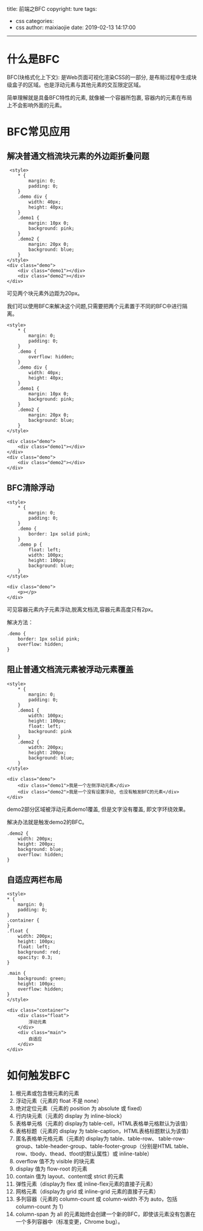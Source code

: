 title: 前端之BFC
copyright: ture
tags:
  - css
categories:
  - css
author: maixiaojie
date: 2019-02-13 14:17:00
---
# 什么是BFC

BFC(块格式化上下文): 是Web页面可视化渲染CSS的一部分, 是布局过程中生成块级盒子的区域。也是浮动元素与其他元素的交互限定区域。

简单理解就是具备BFC特性的元素, 就像被一个容器所包裹, 容器内的元素在布局上不会影响外面的元素。

# BFC常见应用

## 解决普通文档流块元素的外边距折叠问题

```
 <style>
    * {
        margin: 0;
        padding: 0;
    }
    .demo div {
        width: 40px;
        height: 40px;
    }
    .demo1 {
        margin: 10px 0;
        background: pink;
    }
    .demo2 {
        margin: 20px 0;
        background: blue;
    }
</style>
<div class="demo">
    <div class="demo1"></div>
    <div class="demo2"></div>
</div>
```

可见两个块元素外边距为20px。

我们可以使用BFC来解决这个问题,只需要把两个元素置于不同的BFC中进行隔离。

```
<style>
    * {
        margin: 0;
        padding: 0;
    }
    .demo {
        overflow: hidden;
    }
    .demo div {
        width: 40px;
        height: 40px;
    }
    .demo1 {
        margin: 10px 0;
        background: pink;
    }
    .demo2 {
        margin: 20px 0;
        background: blue;
    }
</style>

<div class="demo">
    <div class="demo1"></div>
</div>
<div class="demo">
    <div class="demo2"></div>
</div>
```


## BFC清除浮动

```
<style>
    * {
        margin: 0;
        padding: 0;
    }
    .demo {
        border: 1px solid pink;
    }
    .demo p {
        float: left;
        width: 100px;
        height: 100px;
        background: blue;
    }
</style>

<div class="demo">
    <p></p>
</div>
```

可见容器元素内子元素浮动,脱离文档流,容器元素高度只有2px。

解决方法： 

```
.demo {
    border: 1px solid pink;
    overflow: hidden;
}
```

## 阻止普通文档流元素被浮动元素覆盖

```
<style>
    * {
        margin: 0;
        padding: 0;
    }
    .demo1 {
        width: 100px;
        height: 100px;
        float: left;
        background: pink
    }
    .demo2 {
        width: 200px;
        height: 200px;
        background: blue;
    }
</style>

<div class="demo">
    <div class="demo1">我是一个左侧浮动元素</div>
    <div class="demo2">我是一个没有设置浮动, 也没有触发BFC的元素</div>
</div>
```

demo2部分区域被浮动元素demo1覆盖, 但是文字没有覆盖, 即文字环绕效果。

解决办法就是触发demo2的BFC。

```
.demo2 {
    width: 200px;
    height: 200px;
    background: blue;
    overflow: hidden;
}
```

## 自适应两栏布局

```
<style>
* {
    margin: 0;
    padding: 0;
}
.container {
}
.float {
    width: 200px;
    height: 100px;
    float: left;
    background: red;
    opacity: 0.3;
}

.main {
    background: green;
    height: 100px;
    overflow: hidden;
}
</style>

<div class="container">
    <div class="float">
        浮动元素
    </div>
    <div class="main">
        自适应
    </div>
</div>
```

# 如何触发BFC

1. 根元素或包含根元素的元素
2. 浮动元素（元素的 float 不是 none）
3. 绝对定位元素（元素的 position 为 absolute 或 fixed）
4. 行内块元素（元素的 display 为 inline-block）
5. 表格单元格（元素的 display为 table-cell，HTML表格单元格默认为该值）
6. 表格标题（元素的 display 为 table-caption，HTML表格标题默认为该值）
7. 匿名表格单元格元素（元素的 display为 table、table-row、 table-row-group、table-header-group、table-footer-group（分别是HTML table、row、tbody、thead、tfoot的默认属性）或 inline-table）
8. overflow 值不为 visible 的块元素
9. display 值为 flow-root 的元素
10. contain 值为 layout、content或 strict 的元素
11. 弹性元素（display为 flex 或 inline-flex元素的直接子元素）
12. 网格元素（display为 grid 或 inline-grid 元素的直接子元素）
13. 多列容器（元素的 column-count 或 column-width 不为 auto，包括 column-count 为 1）
14. column-span 为 all 的元素始终会创建一个新的BFC，即使该元素没有包裹在一个多列容器中（标准变更，Chrome bug）。




